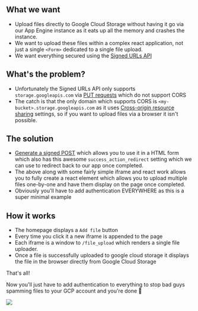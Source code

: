 ## What we want
- Upload files directly to Google Cloud Storage without having it go via our App Engine instance as it eats up all the memory and crashes the instance.
- We want to upload these files within a complex react application, not just a single `<Form>` dedicated to a single file upload.
- We want everything secured using the [Signed URLs API](https://cloud.google.com/storage/docs/access-control/signed-urls)


## What's the problem?
- Unfortunately the Signed URLs API only supports `storage.googleapis.com` via [PUT requests](https://cloud.google.com/storage/docs/access-control/signing-urls-with-helpers#code-samples) which do not support CORS
- The catch is that the only domain which supports CORS is `<my-bucket>.storage.googleapis.com` as it uses [Cross-origin resource sharing](https://cloud.google.com/storage/docs/cross-origin) settings, so if you want to upload files via a browser it isn't possible.

## The solution
- [Generate a signed POST](https://cloud.google.com/storage/docs/xml-api/post-object#python) which allows you to use it in a HTML form which also has this awesome `success_action_redirect` setting which we can use to redirect back to our app once completed.
- The above along with some fairly simple iframe and react work allows you to fully create a react element which allows you to upload multiple files one-by-one and have them display on the page once completed.
- Obviously you'll have to add authentication EVERYWHERE as this is a super minimal example

## How it works
- The homepage displays a `Add file` button
- Every time you click it a new iframe is appended to the page
- Each iframe is a window to `/file_upload` which renders a single file uploader.
- Once a file is successfully uploaded to google cloud storage it displays the file in the browser directly from Google Cloud Storage

That's all!

Now you'll just have to add authentication to everything to stop bad guys spamming files to your GCP account and you're done 🚀

![](https://i.imgur.com/Yzws9o7.png)
